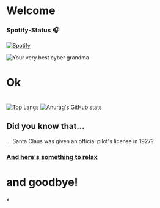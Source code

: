# Welcome
### Spotify-Status 🎧
[![Spotify](https://novatorem-amber-nine.vercel.app/api/spotify)](https://open.spotify.com/user/bloedboemmel)

![Your very best cyber grandma](https://thekenyonthrill.files.wordpress.com/2013/10/44-grandma-computer-e1381195849436.jpg)
# Ok

#
![Top Langs](https://letstrys-bloedboemmel.vercel.app/api/top-langs/?username=bloedboemmel)
![Anurag's GitHub stats](https://letstrys-bloedboemmel.vercel.app/api?username=bloedboemmel&show_icons=true&theme=radical)
## Did you know that...
... Santa Claus was given an official pilot's license in 1927?
### [And here's something to relax](http://www.5z8.info/open.exe_h2n6lk_worm)
<!--START_SECTION:activity-->
# and goodbye!
x
